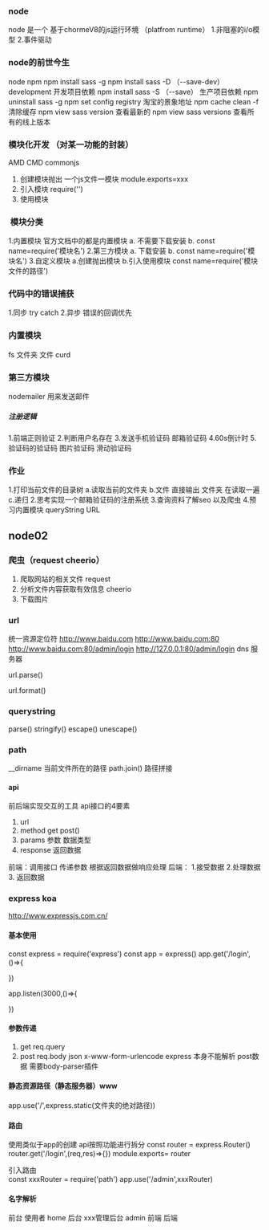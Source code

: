 ### node
node 是一个 基于chormeV8的js运行环境 （platfrom runtime）
1.非阻塞的i/o模型
2.事件驱动

### node的前世今生
node 
npm
npm install  sass -g
npm install  sass -D （--save-dev） development 开发项目依赖
npm install  sass -S  （--save） 生产项目依赖
npm uninstall sass -g
npm set config registry 淘宝的景象地址
npm  cache clean -f  清除缓存
npm  view  sass version   查看最新的
npm  view  sass versions  查看所有的线上版本  

### 模块化开发 （对某一功能的封装）
AMD CMD commonjs
1. 创建模块抛出 一个js文件一模块  module.exports=xxx
2. 引入模块  require('')
3. 使用模块

###  模块分类
1.内置模块  官方文档中的都是内置模块
  a. 不需要下载安装
  b. const  name=require('模块名')
2.第三方模块
  a. 下载安装
  b. const  name=require('模块名')
3.自定义模块
  a.创建抛出模块
  b.引入使用模块 const  name=require('模块文件的路径')
### 代码中的错误捕获
1.同步 try catch
2.异步 错误的回调优先
### 内置模块
  fs  文件夹   文件    curd

### 第三方模块

nodemailer   用来发送邮件


##### 注册逻辑
1.前端正则验证 
2.判断用户名存在
3.发送手机验证码 邮箱验证码
4.60s倒计时
5.验证码的验证码 图片验证码  滑动验证码


###  作业 
1.打印当前文件的目录树
 a.读取当前的文件夹
 b.文件 直接输出  文件夹 在读取一遍
 c.递归
2.思考实现一个邮箱验证码的注册系统
3.查询资料了解seo 以及爬虫
4.预习内置模块  queryString  URL

## node02

### 爬虫（request cheerio）
1. 爬取网站的相关文件 request
2. 分析文件内容获取有效信息  cheerio
3. 下载图片  
### url
统一资源定位符 
http://www.baidu.com
http://www.baidu.com:80
http://www.baidu.com:80/admin/login
http://127.0.0.1:80/admin/login
dns 服务器

url.parse()

url.format()

### querystring
parse()  stringify()  escape()  unescape()

### path
__dirname 当前文件所在的路径
path.join()  路径拼接


#### api
前后端实现交互的工具
api接口的4要素
1. url
2. method get  post()
3. params  参数  数据类型
4. response 返回数据

前端：调用接口 传递参数  根据返回数据做响应处理
后端： 1.接受数据 2.处理数据 3. 返回数据

### express koa
http://www.expressjs.com.cn/
#### 基本使用
const express = require('express')
const app = express()
app.get('/login',()=>{

})

app.listen(3000,()=>{
  
})
#### 参数传递
1. get  req.query
2. post req.body  json   x-www-form-urlencode
express 本身不能解析 post数据  需要body-parser插件

#### 静态资源路径（静态服务器）www
app.use('/',express.static(文件夹的绝对路径))
 
#### 路由
使用类似于app的创建
api按照功能进行拆分
const router = express.Router()
router.get('/login',(req,res)=>{})
module.exports= router

引入路由  
const xxxRouter = require('path')
app.use('/admin',xxxRouter)
#### 名字解析 
前台  使用者       home 
后台  xxx管理后台  admin
前端 
后端



